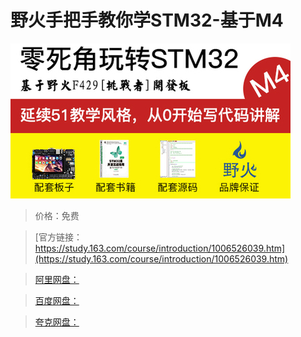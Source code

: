# 野火手把手教你学STM32-基于M4

![img](../../../assets/study163/free/585d992816854cd7964ea6e3b826c3ce.jpg)

> 价格：免费

> [官方链接：https://study.163.com/course/introduction/1006526039.htm](https://study.163.com/course/introduction/1006526039.htm)

> [阿里网盘：]()

> [百度网盘：]()

> [夸克网盘：]()
